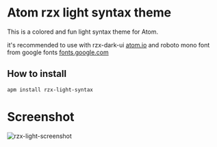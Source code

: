 # Atom rzx light syntax theme

This is a colored and fun light syntax theme for Atom.

it's recommended to use with rzx-dark-ui [atom.io](https://atom.io/themes/rzx-dark-ui) and roboto mono font from google fonts [fonts.google.com](https://fonts.google.com/specimen/Roboto+Mono)

## How to install

```
apm install rzx-light-syntax
```
# Screenshot

![rzx-light-screenshot](https://user-images.githubusercontent.com/15671466/58065345-c5a9f100-7b5b-11e9-8f6f-da31c07d6e8d.png)
